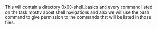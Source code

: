 This will contain a directory 0x00-shell_basics and every command listed on the task mostly about shell navigations and also we will use the bash command to give permission to the commands that will be listed in those files.
















